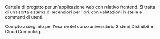 Cartella di progetto per un'applicazione web con relativo frontend. Si tratta di una sorta sistema di recensioni per libri, con valutazioni in stelle e commenti di utenti.

Compito assegnato per l'esame del corso universitario Sistemi Distruibit e Cloud Computing.
